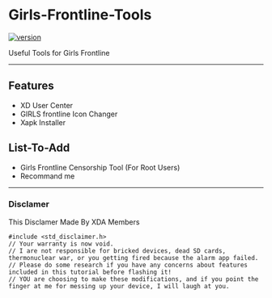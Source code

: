 # Girls-Frontline-Tools
[![version](https://img.shields.io/badge/version-0.2.5-yellow.svg)](https://semver.org)

Useful Tools for Girls Frontline

--------------------------

## Features
 - XD User Center
 - GIRLS frontline Icon Changer
 - Xapk Installer

## List-To-Add
 - Girls Frontline Censorship Tool
(For Root Users) 
 - Recommand me

---------------------------

### Disclamer
This Disclamer Made By XDA Members

    #include <std_disclaimer.h> 
    // Your warranty is now void.
    // I are not responsible for bricked devices, dead SD cards, thermonuclear war, or you getting fired because the alarm app failed. 
    // Please do some research if you have any concerns about features included in this tutorial before flashing it! 
    // YOU are choosing to make these modifications, and if you point the finger at me for messing up your device, I will laugh at you.
